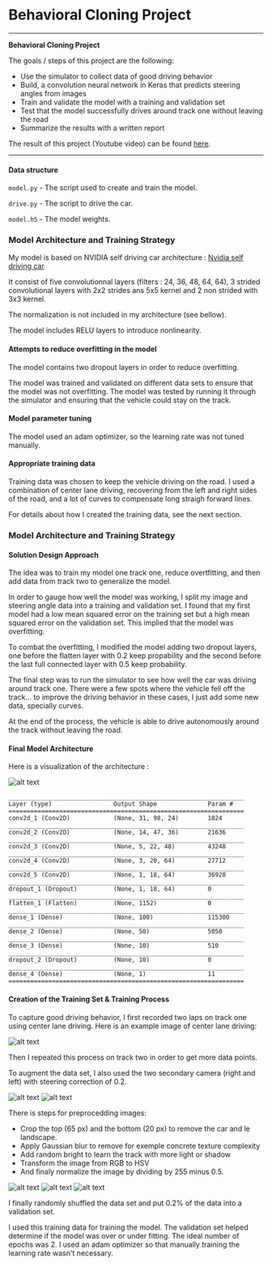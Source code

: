 # **Behavioral Cloning Project** 

---

**Behavioral Cloning Project**

The goals / steps of this project are the following:
* Use the simulator to collect data of good driving behavior
* Build, a convolution neural network in Keras that predicts steering angles from images
* Train and validate the model with a training and validation set
* Test that the model successfully drives around track one without leaving the road
* Summarize the results with a written report

The result of this project (Youtube video) can be found [here](https://youtu.be/8h61V5bXU64).

[//]: # (Image References)

[image2]: ./readme_data/center_2017_07_19_21_38_51_955.jpg "Center sample"
[image3]: ./readme_data/Figure_1.png "Augmented Image 1"
[image4]: ./readme_data/Figure_2.png "Augmented Image 2"
[image5]: ./readme_data/Figure_3.png "Augmented Image 3"
[image6]: ./readme_data/left_2017_07_19_21_53_34_198.jpg "Left Image"
[image7]: ./readme_data/right_2017_07_19_21_43_08_971.jpg "Right Image"
[image8]: ./readme_data/cnn-architecture-624x890.png "CNN Architecture" 

---

#### Data structure

`model.py` - The script used to create and train the model.

`drive.py` - The script to drive the car.

`model.h5` - The model weights.

### Model Architecture and Training Strategy

My model is based on NVIDIA self driving car architecture  : [Nvidia self driving car](https://devblogs.nvidia.com/parallelforall/deep-learning-self-driving-cars/) 

It consist of five convolutionnal layers (filters : 24, 36, 48, 64, 64), 3 strided convolutional layers with 2x2 strides ans 5x5 kernel and 2 non strided with 3x3 kernel.

The normalization is not included in my architecture (see bellow).

The model includes RELU layers to introduce nonlinearity. 

#### Attempts to reduce overfitting in the model

The model contains two dropout layers in order to reduce overfitting. 

The model was trained and validated on different data sets to ensure that the model was not overfitting. The model was tested by running it through the simulator and ensuring that the vehicle could stay on the track.

#### Model parameter tuning

The model used an adam optimizer, so the learning rate was not tuned manually.

#### Appropriate training data

Training data was chosen to keep the vehicle driving on the road. I used a combination of center lane driving, recovering from the left and right sides of the road, and a lot of curves to compensate long straigh forward lines. 

For details about how I created the training data, see the next section. 

### Model Architecture and Training Strategy

#### Solution Design Approach

The idea was to train my model one track one, reduce overtfitting, and then add data from track two to generalize the model.

In order to gauge how well the model was working, I split my image and steering angle data into a training and validation set. I found that my first model had a low mean squared error on the training set but a high mean squared error on the validation set. This implied that the model was overfitting. 

To combat the overfitting, I modified the model adding two dropout layers, one before the flatten layer with 0.2 keep propability and the second before the last full connected layer with 0.5 keep probability.

The final step was to run the simulator to see how well the car was driving around track one. There were a few spots where the vehicle fell off the track... to improve the driving behavior in these cases, I just add some new data, specially curves.

At the end of the process, the vehicle is able to drive autonomously around the track without leaving the road.

#### Final Model Architecture

Here is a visualization of the architecture :

![alt text][image8]

	_________________________________________________________________
	Layer (type)                 Output Shape              Param #
	=================================================================
	conv2d_1 (Conv2D)            (None, 31, 98, 24)        1824
	_________________________________________________________________
	conv2d_2 (Conv2D)            (None, 14, 47, 36)        21636
	_________________________________________________________________
	conv2d_3 (Conv2D)            (None, 5, 22, 48)         43248
	_________________________________________________________________
	conv2d_4 (Conv2D)            (None, 3, 20, 64)         27712
	_________________________________________________________________
	conv2d_5 (Conv2D)            (None, 1, 18, 64)         36928
	_________________________________________________________________
	dropout_1 (Dropout)          (None, 1, 18, 64)         0
	_________________________________________________________________
	flatten_1 (Flatten)          (None, 1152)              0
	_________________________________________________________________
	dense_1 (Dense)              (None, 100)               115300
	_________________________________________________________________
	dense_2 (Dense)              (None, 50)                5050 
	_________________________________________________________________
	dense_3 (Dense)              (None, 10)                510
	_________________________________________________________________
	dropout_2 (Dropout)          (None, 10)                0
	_________________________________________________________________
	dense_4 (Dense)              (None, 1)                 11
	=================================================================


#### Creation of the Training Set & Training Process

To capture good driving behavior, I first recorded two laps on track one using center lane driving. Here is an example image of center lane driving:

![alt text][image2]

Then I repeated this process on track two in order to get more data points.

To augment the data set, I also used the two secondary camera (right and left) with steering correction of 0.2.

![alt text][image6]
![alt text][image7]

There is steps for preprocedding images:
- Crop the top (65 px) and the bottom (20 px) to remove the car and le landscape.
- Apply Gaussian blur to remove for exemple concrete texture complexity
- Add random bright to learn the track with more light or shadow
- Transform the image from RGB to HSV
- And finaly normalize the image by dividing by 255 minus 0.5.

![alt text][image3]
![alt text][image4]
![alt text][image5]

I finally randomly shuffled the data set and put 0.2% of the data into a validation set. 

I used this training data for training the model. The validation set helped determine if the model was over or under fitting. The ideal number of epochs was 2. I used an adam optimizer so that manually training the learning rate wasn't necessary.
